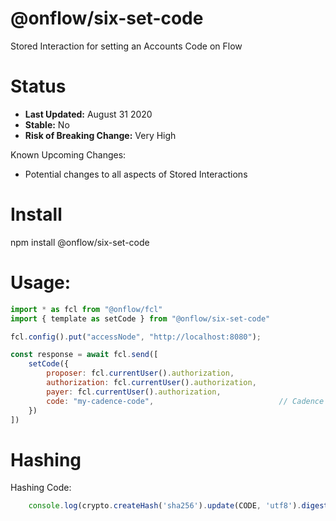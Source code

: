# @onflow/six-set-code

Stored Interaction for setting an Accounts Code on Flow

# Status

- **Last Updated:** August 31 2020
- **Stable:** No
- **Risk of Breaking Change:** Very High

Known Upcoming Changes:

- Potential changes to all aspects of Stored Interactions

# Install

npm install @onflow/six-set-code

# Usage:

```javascript
import * as fcl from "@onflow/fcl"
import { template as setCode } from "@onflow/six-set-code"

fcl.config().put("accessNode", "http://localhost:8080");

const response = await fcl.send([
    setCode({
        proposer: fcl.currentUser().authorization,
        authorization: fcl.currentUser().authorization,     
        payer: fcl.currentUser().authorization,             
        code: "my-cadence-code",                            // Cadence code as a utf8 encoded string.
    })
])

```

# Hashing

Hashing Code:
```javascript
    console.log(crypto.createHash('sha256').update(CODE, 'utf8').digest('hex'))
```